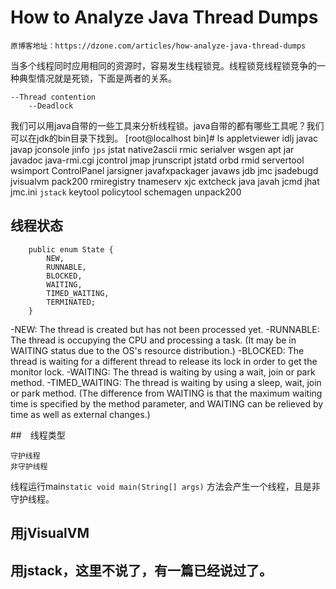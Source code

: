 # How to Analyze Java Thread Dumps

	原博客地址：https://dzone.com/articles/how-analyze-java-thread-dumps

当多个线程同时应用相同的资源时，容易发生线程锁竞。线程锁竞线程锁竞争的一种典型情况就是死锁，下面是两者的关系。

	--Thread contention
		--Deadlock

我们可以用java自带的一些工具来分析线程锁。java自带的都有哪些工具呢？我们可以在jdk的bin目录下找到。
[root@localhost bin]# ls
appletviewer  idlj       javac           javap         jconsole  jinfo    `jps`         jstat      native2ascii  rmic         serialver   wsgen
apt           jar        javadoc         java-rmi.cgi  jcontrol  jmap     jrunscript  jstatd     orbd          rmid         servertool  wsimport
ControlPanel  jarsigner  javafxpackager  javaws        jdb       jmc      jsadebugd   jvisualvm  pack200       rmiregistry  tnameserv   xjc
extcheck      java       javah           jcmd          jhat      jmc.ini  `jstack`      keytool    policytool    schemagen    unpack200
		
## 线程状态

	    public enum State {
	        NEW,
	        RUNNABLE,
	        BLOCKED,
	        WAITING,
	        TIMED_WAITING,
	        TERMINATED;
	    }
	    
-NEW: The thread is created but has not been processed yet.
-RUNNABLE: The thread is occupying the CPU and processing a task. (It may be in WAITING status due to the OS's resource distribution.)
-BLOCKED: The thread is waiting for a different thread to release its lock in order to get the monitor lock.
-WAITING: The thread is waiting by using a wait, join or park method.
-TIMED_WAITING: The thread is waiting by using a sleep, wait, join or park method. (The difference from WAITING is that the maximum waiting time is specified by the method parameter, and WAITING can be relieved by time as well as external changes.) 

##　线程类型

	守护线程
	非守护线程

线程运行main`static void main(String[] args)` 方法会产生一个线程，且是非守护线程。

## 用jVisualVM

## 用jstack，这里不说了，有一篇已经说过了。






	
